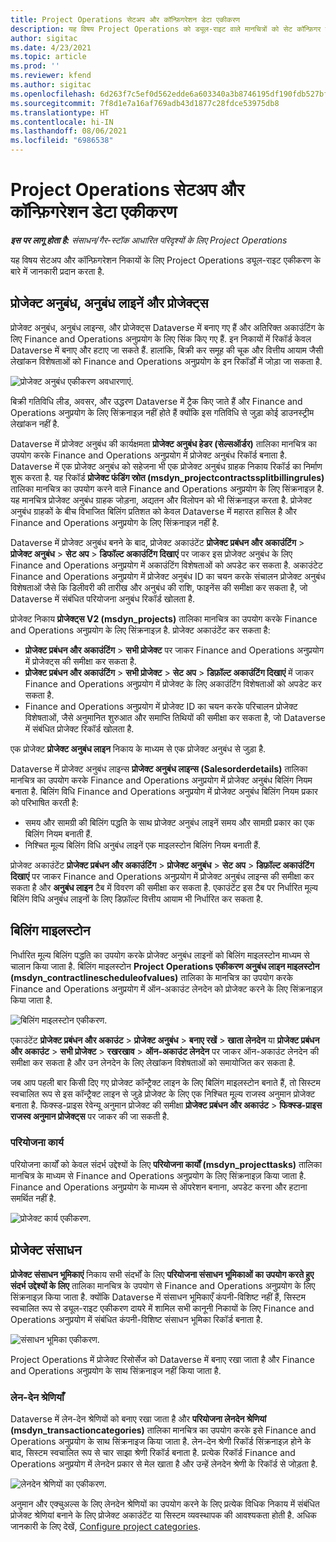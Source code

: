 ```yaml
---
title: Project Operations सेटअप और कॉन्फ़िगरेशन डेटा एकीकरण
description: यह विषय Project Operations को ड्यूल-राइट वाले मानचित्रों को सेट कॉन्फ़िगर करने के बारे में जानकारी प्रदान करता है.
author: sigitac
ms.date: 4/23/2021
ms.topic: article
ms.prod: ''
ms.reviewer: kfend
ms.author: sigitac
ms.openlocfilehash: 6d263f7c5ef0d562edde6a603340a3b8746195df190fdb527bfa40297f68eed2
ms.sourcegitcommit: 7f8d1e7a16af769adb43d1877c28fdce53975db8
ms.translationtype: HT
ms.contentlocale: hi-IN
ms.lasthandoff: 08/06/2021
ms.locfileid: "6986538"
---
```

# <a name="project-operations-setup-and-configuration-data-integration"></a>Project Operations सेटअप और कॉन्फ़िगरेशन डेटा एकीकरण

_**इस पर लागू होता है:** संसाधन/गैर-स्टॉक आधारित परिदृश्यों के लिए Project Operations_

यह विषय सेटअप और कॉन्फ़िगरेशन निकायों के लिए Project Operations ड्यूल-राइट एकीकरण के बारे में जानकारी प्रदान करता है.

## <a name="project-contracts-contract-lines-and-projects"></a>प्रोजेक्ट अनुबंध, अनुबंध लाइनें और प्रोजेक्ट्स

प्रोजेक्ट अनुबंध, अनुबंध लाइन्स, और प्रोजेक्ट्स Dataverse में बनाए गए हैं और अतिरिक्त अकाउंटिंग के लिए Finance and Operations अनुप्रयोग के लिए सिंक किए गए हैं. इन निकायों में रिकॉर्ड केवल Dataverse में बनाए और हटाए जा सकते हैं. हालांकि, बिक्री कर समूह की चूक और वित्तीय आयाम जैसी लेखांकन विशेषताओं को Finance and Operations अनुप्रयोग के इन रिकॉर्डों में जोड़ा जा सकता है.

  ![प्रोजेक्ट अनुबंध एकीकरण अवधारणाएं.](./media/1ProjectContract.jpg)

बिक्री गतिविधि लीड, अवसर, और उद्धरण Dataverse में ट्रैक किए जाते हैं और Finance and Operations अनुप्रयोग के लिए सिंक्रनाइज़ नहीं होते हैं क्योंकि इस गतिविधि से जुड़ा कोई डाउनस्ट्रीम लेखांकन नहीं है.

Dataverse में प्रोजेक्ट अनुबंध की कार्यक्षमता **प्रोजेक्ट अनुबंध हेडर (सेल्सऑर्डर)** तालिका मानचित्र का उपयोग करके Finance and Operations अनुप्रयोग में प्रोजेक्ट अनुबंध रिकॉर्ड बनाता है. Dataverse में एक प्रोजेक्ट अनुबंध को सहेजना भी एक प्रोजेक्ट अनुबंध ग्राहक निकाय रिकॉर्ड का निर्माण शुरू करता है. यह रिकॉर्ड **प्रोजेक्ट फंडिंग स्रोत (msdyn\_projectcontractssplitbillingrules)** तालिका मानचित्र का उपयोग करने वाले Finance and Operations अनुप्रयोग के लिए सिंक्रनाइज़ है. यह मानचित्र प्रोजेक्ट अनुबंध ग्राहक जोड़ना, अद्यतन और विलोपन को भी सिंक्रनाइज़ करता है. प्रोजेक्ट अनुबंध ग्राहकों के बीच विभाजित बिलिंग प्रतिशत को केवल Dataverse में महारत हासिल है और Finance and Operations अनुप्रयोग के लिए सिंक्रनाइज़ नहीं है.

Dataverse में प्रोजेक्ट अनुबंध बनने के बाद, प्रोजेक्ट अकाउंटेंट **प्रोजेक्ट प्रबंधन और अकाउंटिंग** > **प्रोजेक्ट अनुबंध** > **सेट अप** > **डिफॉल्ट अकाउंटिंग दिखाएं** पर जाकर इस प्रोजेक्ट अनुबंध के लिए Finance and Operations अनुप्रयोग में अकाउंटिंग विशेषताओं को अपडेट कर सकता है. अकाउंटेट Finance and Operations अनुप्रयोग में प्रोजेक्ट अनुबंध ID का चयन करके संचालन प्रोजेक्ट अनुबंध विशेषताओं जैसे कि डिलीवरी की तारीख और अनुबंध की राशि, फाइनेंस की समीक्षा कर सकता है, जो Dataverse में संबंधित परियोजना अनुबंध रिकॉर्ड खोलता है.

प्रोजेक्ट निकाय **प्रोजेक्ट्स V2 (msdyn\_projects)** तालिका मानचित्र का उपयोग करके Finance and Operations अनुप्रयोग के लिए सिंक्रनाइज़ है. प्रोजेक्ट अकाउंटेंट कर सकता है:

  - **प्रोजेक्ट प्रबंधन और अकाउंटिंग** > **सभी प्रोजेक्ट** पर जाकर Finance and Operations अनुप्रयोग में प्रोजेक्ट्स की समीक्षा कर सकता है. 
  - **प्रोजेक्ट प्रबंधन और अकाउंटिंग** > **सभी प्रोजेक्ट** > **सेट अप** > **डिफ़ॉल्ट अकाउंटिंग दिखाएं** में जाकर Finance and Operations अनुप्रयोग में प्रोजेक्ट के लिए अकाउंटिंग विशेषताओं को अपडेट कर सकता है.  
  - Finance and Operations अनुप्रयोग में प्रोजेक्ट ID का चयन करके परिचालन प्रोजेक्ट विशेषताओं, जैसे अनुमानित शुरुआत और समाप्ति तिथियों की समीक्षा कर सकता है, जो Dataverse में संबंधित प्रोजेक्ट रिकॉर्ड खोलता है.

एक प्रोजेक्ट **प्रोजेक्ट अनुबंध लाइन** निकाय के माध्यम से एक प्रोजेक्ट अनुबंध से जुड़ा है.

Dataverse में प्रोजेक्ट अनुबंध लाइन्स **प्रोजेक्ट अनुबंध लाइन्स (Salesorderdetails)** तालिका मानचित्र का उपयोग करके Finance and Operations अनुप्रयोग में प्रोजेक्ट अनुबंध बिलिंग नियम बनाता है. बिलिंग विधि Finance and Operations अनुप्रयोग में प्रोजेक्ट अनुबंध बिलिंग नियम प्रकार को परिभाषित करती है:

  - समय और सामग्री की बिलिंग पद्धति के साथ प्रोजेक्ट अनुबंध लाइनें समय और सामग्री प्रकार का एक बिलिंग नियम बनाती हैं.
  - निश्चित मूल्य बिलिंग विधि अनुबंध लाइनें एक माइलस्टोन बिलिंग नियम बनाती हैं.

प्रोजेक्ट अकाउंटेंट **प्रोजेक्ट प्रबंधन और अकाउंटिंग** > **प्रोजेक्ट अनुबंध** > **सेट अप** > **डिफ़ॉल्ट अकाउंटिंग दिखाएं** पर जाकर Finance and Operations अनुप्रयोग में प्रोजेक्ट अनुबंध लाइन्स की समीक्षा कर सकता है और **अनुबंध लाइन** टैब में विवरण की समीक्षा कर सकता है. एकाउंटेंट इस टैब पर निर्धारित मूल्य बिलिंग विधि अनुबंध लाइनों के लिए डिफ़ॉल्ट वित्तीय आयाम भी निर्धारित कर सकता है.

## <a name="billing-milestones"></a>बिलिंग माइलस्टोन

निर्धारित मूल्य बिलिंग पद्धति का उपयोग करके प्रोजेक्ट अनुबंध लाइनों को बिलिंग माइलस्टोन माध्यम से चालान किया जाता है. बिलिंग माइलस्टोन **Project Operations एकीकरण अनुबंध लाइन माइलस्टोन (msdyn\_contractlinescheduleofvalues)** तालिका के मानचित्र का उपयोग करके Finance and Operations अनुप्रयोग में ऑन-अकाउंट लेनदेन को प्रोजेक्ट करने के लिए सिंक्रनाइज़ किया जाता है.

  ![बिलिंग माइलस्टोन एकीकरण.](./media/2Milestones.jpg)

एकाउंटेंट **प्रोजेक्ट प्रबंधन और अकाउंट** > **प्रोजेक्ट अनुबंध** > **बनाए रखें** > **खाता लेनदेन** या **प्रोजेक्ट प्रबंधन और अकाउंट** > **सभी प्रोजेक्ट** > **रखरखाव** > **ऑन-अकाउंट लेनदेन** पर जाकर ऑन-अकाउंट लेनदेन की समीक्षा कर सकता है और उन लेनदेन के लिए लेखांकन विशेषताओं को समायोजित कर सकता है.

जब आप पहली बार किसी दिए गए प्रोजेक्ट कॉन्ट्रैक्ट लाइन के लिए बिलिंग माइलस्टोन बनाते हैं, तो सिस्टम स्वचालित रूप से इस कॉन्ट्रैक्ट लाइन से जुड़े प्रोजेक्ट के लिए एक निश्चित मूल्य राजस्व अनुमान प्रोजेक्ट बनाता है. फिक्स्ड-प्राइस रेवेन्यू अनुमान प्रोजेक्ट की समीक्षा **प्रोजेक्ट प्रबंधन और अकाउंट** > **फिक्स्ड-प्राइस राजस्व अनुमान प्रोजेक्ट्स** पर जाकर की जा सकती है.

### <a name="project-tasks"></a>परियोजना कार्य

परियोजना कार्यों को केवल संदर्भ उद्देश्यों के लिए **परियोजना कार्यों (msdyn\_projecttasks)** तालिका मानचित्र के माध्यम से Finance and Operations अनुप्रयोग के लिए सिंक्रनाइज़ किया जाता है. Finance and Operations अनुप्रयोग के माध्यम से ऑपरेशन बनाना, अपडेट करना और हटाना समर्थित नहीं है.

  ![प्रोजेक्ट कार्य एकीकरण.](./media/3Tasks.jpg)

## <a name="project-resources"></a>प्रोजेक्ट संसाधन

**प्रोजेक्ट संसाधन भूमिकाएं** निकाय सभी संदर्भों के लिए **परियोजना संसाधन भूमिकाओं का उपयोग करते हुए संदर्भ उद्देश्यों के लिए** तालिका मानचित्र के उपयोग से Finance and Operations अनुप्रयोग के लिए सिंक्रनाइज़ किया जाता है. क्योंकि Dataverse में संसाधन भूमिकाएँ कंपनी-विशिष्ट नहीं हैं, सिस्टम स्वचालित रूप से ड्यूल-राइट एकीकरण दायरे में शामिल सभी कानूनी निकायों के लिए Finance and Operations अनुप्रयोग में संबंधित कंपनी-विशिष्ट संसाधन भूमिका रिकॉर्ड बनाता है.

![संसाधन भूमिका एकीकरण.](./media/5Resources.jpg)

Project Operations में प्रोजेक्ट रिसोर्सेज को Dataverse में बनाए रखा जाता है और Finance and Operations अनुप्रयोग के साथ सिंक्रनाइज नहीं किया जाता है.

### <a name="transaction-categories"></a>लेन-देन श्रेणियाँ

Dataverse में लेन-देन श्रेणियों को बनाए रखा जाता है और **परियोजना लेनदेन श्रेणियां (msdyn\_transactioncategories)** तालिका मानचित्र का उपयोग करके इसे Finance and Operations अनुप्रयोग के साथ सिंक्रनाइज किया जाता है. लेन-देन श्रेणी रिकॉर्ड सिंक्रनाइज़ होने के बाद, सिस्टम स्वचालित रूप से चार साझा श्रेणी रिकॉर्ड बनाता है. प्रत्येक रिकॉर्ड Finance and Operations अनुप्रयोग में लेनदेन प्रकार से मेल खाता है और उन्हें लेनदेन श्रेणी के रिकॉर्ड से जोड़ता है.

![लेनदेन श्रेणियों का एकीकरण.](./media/4TransactionCategories.jpg)

अनुमान और एक्चुअल्स के लिए लेनदेन श्रेणियों का उपयोग करने के लिए प्रत्येक विधिक निकाय में संबंधित प्रोजेक्ट श्रेणियां बनाने के लिए प्रोजेक्ट अकाउंटेंट या सिस्टम व्यवस्थापक की आवश्यकता होती है. अधिक जानकारी के लिए देखें, [Configure project categories](../project-accounting/configure-project-categories.md).
